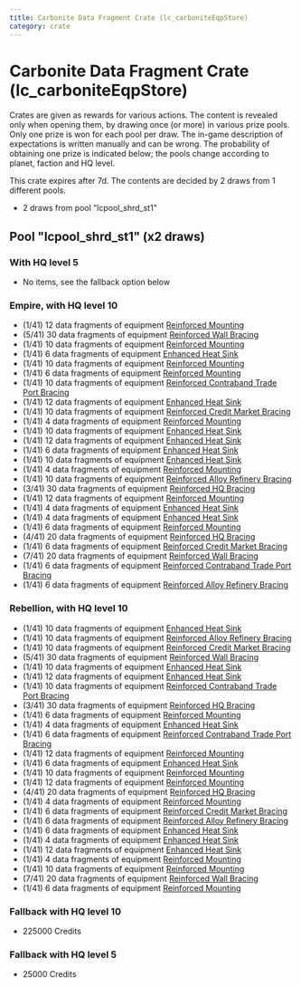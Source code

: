 ```yaml
---
title: Carbonite Data Fragment Crate (lc_carboniteEqpStore)
category: crate
---
```


# Carbonite Data Fragment Crate (lc_carboniteEqpStore)

Crates are given as rewards for various actions. The content is revealed only when opening them, by drawing once (or more) in various prize pools. Only one prize is won for each pool per draw. The in-game description of expectations is written manually and can be wrong. The probability of obtaining one prize is indicated below; the pools change according to planet, faction and HQ level.

This crate expires after 7d. The contents are decided by 2 draws from 1 different pools.
  * 2 draws from pool "lcpool_shrd_st1"

## Pool "lcpool_shrd_st1" (x2 draws)

### With HQ level 5

  * No items, see the fallback option below

### Empire, with HQ level 10

  * (1/41) 12 data fragments of equipment [Reinforced Mounting](eqpEmpireMortarTurretHealth)
  * (5/41) 30 data fragments of equipment [Reinforced Wall Bracing](eqpEmpireWallHealth)
  * (1/41) 10 data fragments of equipment [Reinforced Mounting](eqpEmpireMortarTurretHealth)
  * (1/41) 6 data fragments of equipment [Enhanced Heat Sink](eqpEmpireRocketTurretDamage)
  * (1/41) 10 data fragments of equipment [Reinforced Mounting](eqpEmpireRapidFireTurretHealth)
  * (1/41) 6 data fragments of equipment [Reinforced Mounting](eqpEmpireRocketTurretHealth)
  * (1/41) 10 data fragments of equipment [Reinforced Contraband Trade Port Bracing](eqpEmpireContrabandGeneratorHealth)
  * (1/41) 12 data fragments of equipment [Enhanced Heat Sink](eqpEmpireMortarTurretDamage)
  * (1/41) 10 data fragments of equipment [Reinforced Credit Market Bracing](eqpEmpireCreditGeneratorHealth)
  * (1/41) 4 data fragments of equipment [Reinforced Mounting](eqpEmpireRocketTurretHealth)
  * (1/41) 10 data fragments of equipment [Enhanced Heat Sink](eqpEmpireRapidFireTurretDamage)
  * (1/41) 12 data fragments of equipment [Enhanced Heat Sink](eqpEmpireRapidFireTurretDamage)
  * (1/41) 6 data fragments of equipment [Enhanced Heat Sink](eqpEmpireBurstTurretDamage)
  * (1/41) 10 data fragments of equipment [Enhanced Heat Sink](eqpEmpireMortarTurretDamage)
  * (1/41) 4 data fragments of equipment [Reinforced Mounting](eqpEmpireBurstTurretHealth)
  * (1/41) 10 data fragments of equipment [Reinforced Alloy Refinery Bracing](eqpEmpireMaterialsGeneratorHealth)
  * (3/41) 30 data fragments of equipment [Reinforced HQ Bracing](eqpEmpireHQHealth)
  * (1/41) 12 data fragments of equipment [Reinforced Mounting](eqpEmpireRapidFireTurretHealth)
  * (1/41) 4 data fragments of equipment [Enhanced Heat Sink](eqpEmpireRocketTurretDamage)
  * (1/41) 4 data fragments of equipment [Enhanced Heat Sink](eqpEmpireBurstTurretDamage)
  * (1/41) 6 data fragments of equipment [Reinforced Mounting](eqpEmpireBurstTurretHealth)
  * (4/41) 20 data fragments of equipment [Reinforced HQ Bracing](eqpEmpireHQHealth)
  * (1/41) 6 data fragments of equipment [Reinforced Credit Market Bracing](eqpEmpireCreditGeneratorHealth)
  * (7/41) 20 data fragments of equipment [Reinforced Wall Bracing](eqpEmpireWallHealth)
  * (1/41) 6 data fragments of equipment [Reinforced Contraband Trade Port Bracing](eqpEmpireContrabandGeneratorHealth)
  * (1/41) 6 data fragments of equipment [Reinforced Alloy Refinery Bracing](eqpEmpireMaterialsGeneratorHealth)

### Rebellion, with HQ level 10

  * (1/41) 10 data fragments of equipment [Enhanced Heat Sink](eqpRebelRapidFireTurretDamage)
  * (1/41) 10 data fragments of equipment [Reinforced Alloy Refinery Bracing](eqpRebelMaterialsGeneratorHealth)
  * (1/41) 10 data fragments of equipment [Reinforced Credit Market Bracing](eqpRebelCreditGeneratorHealth)
  * (5/41) 30 data fragments of equipment [Reinforced Wall Bracing](eqpRebelWallHealth)
  * (1/41) 10 data fragments of equipment [Enhanced Heat Sink](eqpRebelMortarTurretDamage)
  * (1/41) 12 data fragments of equipment [Enhanced Heat Sink](eqpRebelRapidFireTurretDamage)
  * (1/41) 10 data fragments of equipment [Reinforced Contraband Trade Port Bracing](eqpRebelContrabandGeneratorHealth)
  * (3/41) 30 data fragments of equipment [Reinforced HQ Bracing](eqpRebelHQHealth)
  * (1/41) 6 data fragments of equipment [Reinforced Mounting](eqpRebelRocketTurretHealth)
  * (1/41) 4 data fragments of equipment [Enhanced Heat Sink](eqpRebelBurstTurretDamage)
  * (1/41) 6 data fragments of equipment [Reinforced Contraband Trade Port Bracing](eqpRebelContrabandGeneratorHealth)
  * (1/41) 12 data fragments of equipment [Reinforced Mounting](eqpRebelRapidFireTurretHealth)
  * (1/41) 6 data fragments of equipment [Enhanced Heat Sink](eqpRebelBurstTurretDamage)
  * (1/41) 10 data fragments of equipment [Reinforced Mounting](eqpRebelMortarTurretHealth)
  * (1/41) 12 data fragments of equipment [Reinforced Mounting](eqpRebelMortarTurretHealth)
  * (4/41) 20 data fragments of equipment [Reinforced HQ Bracing](eqpRebelHQHealth)
  * (1/41) 4 data fragments of equipment [Reinforced Mounting](eqpRebelRocketTurretHealth)
  * (1/41) 6 data fragments of equipment [Reinforced Credit Market Bracing](eqpRebelCreditGeneratorHealth)
  * (1/41) 6 data fragments of equipment [Reinforced Alloy Refinery Bracing](eqpRebelMaterialsGeneratorHealth)
  * (1/41) 6 data fragments of equipment [Enhanced Heat Sink](eqpRebelRocketTurretDamage)
  * (1/41) 4 data fragments of equipment [Enhanced Heat Sink](eqpRebelRocketTurretDamage)
  * (1/41) 12 data fragments of equipment [Enhanced Heat Sink](eqpRebelMortarTurretDamage)
  * (1/41) 4 data fragments of equipment [Reinforced Mounting](eqpRebelBurstTurretHealth)
  * (1/41) 10 data fragments of equipment [Reinforced Mounting](eqpRebelRapidFireTurretHealth)
  * (7/41) 20 data fragments of equipment [Reinforced Wall Bracing](eqpRebelWallHealth)
  * (1/41) 6 data fragments of equipment [Reinforced Mounting](eqpRebelBurstTurretHealth)

### Fallback with HQ level 10

  * 225000 Credits

### Fallback with HQ level 5

  * 25000 Credits
